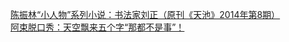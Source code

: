  
[陈振林“小人物”系列小说：书法家刘正（原刊《天池》2014年第8期）](http://www.dianyue.me/archives/227/hxe30ghtfdt9qw04/)  
[阿束脱口秀：天空飘来五个字“那都不是事”！](http://www.dianyue.me/archives/233/lt0mhh35uwbyvsh1/)